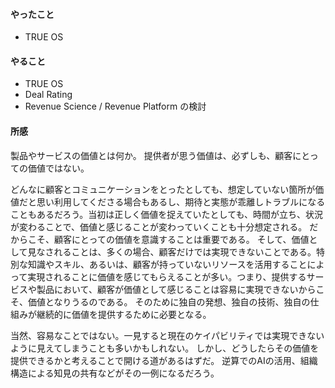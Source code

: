 #### やったこと
- TRUE OS

#### やること
- TRUE OS
- Deal Rating
- Revenue Science / Revenue Platform の検討

#### 所感
製品やサービスの価値とは何か。
提供者が思う価値は、必ずしも、顧客にとっての価値ではない。

どんなに顧客とコミュニケーションをとったとしても、想定していない箇所が価値だと思い利用してくださる場合もあるし、期待と実態が乖離しトラブルになることもあるだろう。当初は正しく価値を捉えていたとしても、時間が立ち、状況が変わることで、価値と感じることが変わっていくことも十分想定される。 だからこそ、顧客にとっての価値を意識することは重要である。
そして、価値として見なされることは、多くの場合、顧客だけでは実現できないことである。特別な知識やスキル、あるいは、顧客が持っていないリソースを活用することによって実現されることに価値を感じてもらえることが多い。つまり、提供するサービスや製品において、顧客が価値として感じることは容易に実現できないからこそ、価値となりうるのである。
そのために独自の発想、独自の技術、独自の仕組みが継続的に価値を提供するために必要となる。

当然、容易なことではない。一見すると現在のケイパビリティでは実現できないように見えてしまうことも多いかもしれない。
しかし、どうしたらその価値を提供できるかと考えることで開ける道があるはずだ。
逆算でのAIの活用、組織構造による知見の共有などがその一例になるだろう。
